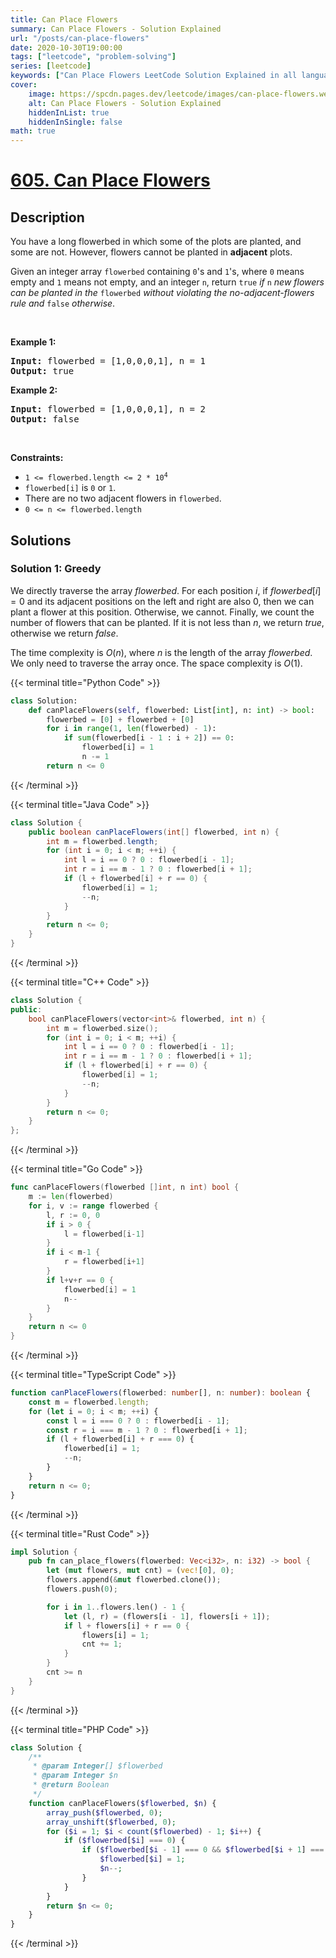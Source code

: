 ```yaml
---
title: Can Place Flowers
summary: Can Place Flowers - Solution Explained
url: "/posts/can-place-flowers"
date: 2020-10-30T19:00:00
tags: ["leetcode", "problem-solving"]
series: [leetcode]
keywords: ["Can Place Flowers LeetCode Solution Explained in all languages", "605", "leetcode question 605", "Can Place Flowers", "LeetCode", "leetcode solution in Python3 C++ Java Go PHP Ruby Swift TypeScript Rust C# JavaScript C", "GeeksforGeeks", "InterviewBit", "Coding Ninjas", "HackerRank", "HackerEarth", "CodeChef", "TopCoder", "AlgoExpert", "freeCodeCamp", "Codeforces", "GitHub", "AtCoder", "Samir Paul"]
cover:
    image: https://spcdn.pages.dev/leetcode/images/can-place-flowers.webp
    alt: Can Place Flowers - Solution Explained
    hiddenInList: true
    hiddenInSingle: false
math: true
---
```



# [605. Can Place Flowers](https://leetcode.com/problems/can-place-flowers)


## Description

<p>You have a long flowerbed in which some of the plots are planted, and some are not. However, flowers cannot be planted in <strong>adjacent</strong> plots.</p>

<p>Given an integer array <code>flowerbed</code> containing <code>0</code>&#39;s and <code>1</code>&#39;s, where <code>0</code> means empty and <code>1</code> means not empty, and an integer <code>n</code>, return <code>true</code>&nbsp;<em>if</em> <code>n</code> <em>new flowers can be planted in the</em> <code>flowerbed</code> <em>without violating the no-adjacent-flowers rule and</em> <code>false</code> <em>otherwise</em>.</p>

<p>&nbsp;</p>
<p><strong class="example">Example 1:</strong></p>
<pre><strong>Input:</strong> flowerbed = [1,0,0,0,1], n = 1
<strong>Output:</strong> true
</pre><p><strong class="example">Example 2:</strong></p>
<pre><strong>Input:</strong> flowerbed = [1,0,0,0,1], n = 2
<strong>Output:</strong> false
</pre>
<p>&nbsp;</p>
<p><strong>Constraints:</strong></p>

<ul>
	<li><code>1 &lt;= flowerbed.length &lt;= 2 * 10<sup>4</sup></code></li>
	<li><code>flowerbed[i]</code> is <code>0</code> or <code>1</code>.</li>
	<li>There are no two adjacent flowers in <code>flowerbed</code>.</li>
	<li><code>0 &lt;= n &lt;= flowerbed.length</code></li>
</ul>

## Solutions

### Solution 1: Greedy

We directly traverse the array $flowerbed$. For each position $i$, if $flowerbed[i]=0$ and its adjacent positions on the left and right are also $0$, then we can plant a flower at this position. Otherwise, we cannot. Finally, we count the number of flowers that can be planted. If it is not less than $n$, we return $true$, otherwise we return $false$.

The time complexity is $O(n)$, where $n$ is the length of the array $flowerbed$. We only need to traverse the array once. The space complexity is $O(1)$.

<!-- tabs:start -->

{{< terminal title="Python Code" >}}
```python
class Solution:
    def canPlaceFlowers(self, flowerbed: List[int], n: int) -> bool:
        flowerbed = [0] + flowerbed + [0]
        for i in range(1, len(flowerbed) - 1):
            if sum(flowerbed[i - 1 : i + 2]) == 0:
                flowerbed[i] = 1
                n -= 1
        return n <= 0
```
{{< /terminal >}}

{{< terminal title="Java Code" >}}
```java
class Solution {
    public boolean canPlaceFlowers(int[] flowerbed, int n) {
        int m = flowerbed.length;
        for (int i = 0; i < m; ++i) {
            int l = i == 0 ? 0 : flowerbed[i - 1];
            int r = i == m - 1 ? 0 : flowerbed[i + 1];
            if (l + flowerbed[i] + r == 0) {
                flowerbed[i] = 1;
                --n;
            }
        }
        return n <= 0;
    }
}
```
{{< /terminal >}}

{{< terminal title="C++ Code" >}}
```cpp
class Solution {
public:
    bool canPlaceFlowers(vector<int>& flowerbed, int n) {
        int m = flowerbed.size();
        for (int i = 0; i < m; ++i) {
            int l = i == 0 ? 0 : flowerbed[i - 1];
            int r = i == m - 1 ? 0 : flowerbed[i + 1];
            if (l + flowerbed[i] + r == 0) {
                flowerbed[i] = 1;
                --n;
            }
        }
        return n <= 0;
    }
};
```
{{< /terminal >}}

{{< terminal title="Go Code" >}}
```go
func canPlaceFlowers(flowerbed []int, n int) bool {
	m := len(flowerbed)
	for i, v := range flowerbed {
		l, r := 0, 0
		if i > 0 {
			l = flowerbed[i-1]
		}
		if i < m-1 {
			r = flowerbed[i+1]
		}
		if l+v+r == 0 {
			flowerbed[i] = 1
			n--
		}
	}
	return n <= 0
}
```
{{< /terminal >}}

{{< terminal title="TypeScript Code" >}}
```ts
function canPlaceFlowers(flowerbed: number[], n: number): boolean {
    const m = flowerbed.length;
    for (let i = 0; i < m; ++i) {
        const l = i === 0 ? 0 : flowerbed[i - 1];
        const r = i === m - 1 ? 0 : flowerbed[i + 1];
        if (l + flowerbed[i] + r === 0) {
            flowerbed[i] = 1;
            --n;
        }
    }
    return n <= 0;
}
```
{{< /terminal >}}

{{< terminal title="Rust Code" >}}
```rust
impl Solution {
    pub fn can_place_flowers(flowerbed: Vec<i32>, n: i32) -> bool {
        let (mut flowers, mut cnt) = (vec![0], 0);
        flowers.append(&mut flowerbed.clone());
        flowers.push(0);

        for i in 1..flowers.len() - 1 {
            let (l, r) = (flowers[i - 1], flowers[i + 1]);
            if l + flowers[i] + r == 0 {
                flowers[i] = 1;
                cnt += 1;
            }
        }
        cnt >= n
    }
}
```
{{< /terminal >}}

{{< terminal title="PHP Code" >}}
```php
class Solution {
    /**
     * @param Integer[] $flowerbed
     * @param Integer $n
     * @return Boolean
     */
    function canPlaceFlowers($flowerbed, $n) {
        array_push($flowerbed, 0);
        array_unshift($flowerbed, 0);
        for ($i = 1; $i < count($flowerbed) - 1; $i++) {
            if ($flowerbed[$i] === 0) {
                if ($flowerbed[$i - 1] === 0 && $flowerbed[$i + 1] === 0) {
                    $flowerbed[$i] = 1;
                    $n--;
                }
            }
        }
        return $n <= 0;
    }
}
```
{{< /terminal >}}

<!-- tabs:end -->

<!-- end -->
